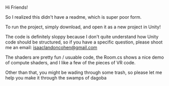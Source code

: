 Hi Friends!

So I realized this didn't have a readme, which is super poor form.

To run the project, simply download, and open it as a new project in Unity!

The code is definitely sloppy because I don't quite understand how 
Unity code should be structured, so if you have a specific question, 
please shoot me an email: isaaclandoncohen@gmail.com

The shaders are pretty fun / usuable code, the Room.cs shows a nice 
demo of compute shaders, and I like a few of the pieces of VR code.

Other than that, you might be wading through some trash, so please
let me help you make it through the swamps of dagoba
